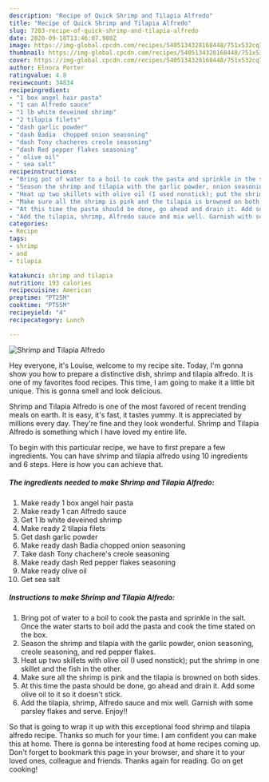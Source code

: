 ```yaml
---
description: "Recipe of Quick Shrimp and Tilapia Alfredo"
title: "Recipe of Quick Shrimp and Tilapia Alfredo"
slug: 7203-recipe-of-quick-shrimp-and-tilapia-alfredo
date: 2020-09-18T13:46:07.980Z
image: https://img-global.cpcdn.com/recipes/5405134328168448/751x532cq70/shrimp-and-tilapia-alfredo-recipe-main-photo.jpg
thumbnail: https://img-global.cpcdn.com/recipes/5405134328168448/751x532cq70/shrimp-and-tilapia-alfredo-recipe-main-photo.jpg
cover: https://img-global.cpcdn.com/recipes/5405134328168448/751x532cq70/shrimp-and-tilapia-alfredo-recipe-main-photo.jpg
author: Elnora Porter
ratingvalue: 4.8
reviewcount: 34834
recipeingredient:
- "1 box angel hair pasta"
- "1 can Alfredo sauce"
- "1 lb white deveined shrimp"
- "2 tilapia filets"
- "dash garlic powder"
- "dash Badia  chopped onion seasoning"
- "dash Tony chacheres creole seasoning"
- "dash Red pepper flakes seasoning"
- " olive oil"
- " sea salt"
recipeinstructions:
- "Bring pot of water to a boil to cook the pasta and sprinkle in the salt. Once the water starts to boil add the pasta and cook the time stated on the box."
- "Season the shrimp and tilapia with the garlic powder, onion seasoning, creole seasoning, and red pepper flakes."
- "Heat up two skillets with olive oil (I used nonstick); put the shrimp in one skillet and the fish in the other."
- "Make sure all the shrimp is pink and the tilapia is browned on both sides."
- "At this time the pasta should be done, go ahead and drain it. Add some olive oil to it so it doesn&#39;t stick."
- "Add the tilapia, shrimp, Alfredo sauce and mix well. Garnish with some parsley flakes and serve. Enjoy!!"
categories:
- Recipe
tags:
- shrimp
- and
- tilapia

katakunci: shrimp and tilapia 
nutrition: 193 calories
recipecuisine: American
preptime: "PT25M"
cooktime: "PT55M"
recipeyield: "4"
recipecategory: Lunch

---
```



![Shrimp and Tilapia Alfredo](https://img-global.cpcdn.com/recipes/5405134328168448/751x532cq70/shrimp-and-tilapia-alfredo-recipe-main-photo.jpg)

Hey everyone, it's Louise, welcome to my recipe site. Today, I'm gonna show you how to prepare a distinctive dish, shrimp and tilapia alfredo. It is one of my favorites food recipes. This time, I am going to make it a little bit unique. This is gonna smell and look delicious.



Shrimp and Tilapia Alfredo is one of the most favored of recent trending meals on earth. It is easy, it's fast, it tastes yummy. It is appreciated by millions every day. They're fine and they look wonderful. Shrimp and Tilapia Alfredo is something which I have loved my entire life.


To begin with this particular recipe, we have to first prepare a few ingredients. You can have shrimp and tilapia alfredo using 10 ingredients and 6 steps. Here is how you can achieve that.

<!--inarticleads1-->

##### The ingredients needed to make Shrimp and Tilapia Alfredo:

1. Make ready 1 box angel hair pasta
1. Make ready 1 can Alfredo sauce
1. Get 1 lb white deveined shrimp
1. Make ready 2 tilapia filets
1. Get dash garlic powder
1. Make ready dash Badia  chopped onion seasoning
1. Take dash Tony chachere&#39;s creole seasoning
1. Make ready dash Red pepper flakes seasoning
1. Make ready  olive oil
1. Get  sea salt




<!--inarticleads2-->

##### Instructions to make Shrimp and Tilapia Alfredo:

1. Bring pot of water to a boil to cook the pasta and sprinkle in the salt. Once the water starts to boil add the pasta and cook the time stated on the box.
1. Season the shrimp and tilapia with the garlic powder, onion seasoning, creole seasoning, and red pepper flakes.
1. Heat up two skillets with olive oil (I used nonstick); put the shrimp in one skillet and the fish in the other.
1. Make sure all the shrimp is pink and the tilapia is browned on both sides.
1. At this time the pasta should be done, go ahead and drain it. Add some olive oil to it so it doesn&#39;t stick.
1. Add the tilapia, shrimp, Alfredo sauce and mix well. Garnish with some parsley flakes and serve. Enjoy!!




So that is going to wrap it up with this exceptional food shrimp and tilapia alfredo recipe. Thanks so much for your time. I am confident you can make this at home. There is gonna be interesting food at home recipes coming up. Don't forget to bookmark this page in your browser, and share it to your loved ones, colleague and friends. Thanks again for reading. Go on get cooking!
